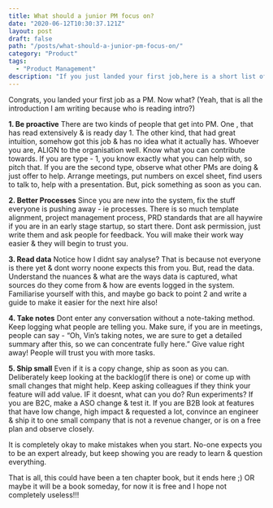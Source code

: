 ```yaml
---
title: What should a junior PM focus on? 
date: "2020-06-12T10:30:37.121Z"
layout: post
draft: false
path: "/posts/what-should-a-junior-pm-focus-on/"
category: "Product"
tags:
  - "Product Management"
description: "If you just landed your first job,here is a short list of things you should get on right away"
---
```


Congrats, you landed your first job as a PM. Now what? (Yeah, that is all the introduction I am writing because who is reading intro?) 

**1. Be proactive**
There are two kinds of people that get into PM. One , that has read extensively & is ready day 1. The other kind, that had great intuition, somehow got this job & has no idea what it actually has. Whoever you are, ALIGN to the organisation well. Know what you can contribute towards. If you are type - 1, you know exactly what you can help with, so pitch that. If you are the second type, observe what other PMs are doing & just offer to help. Arrange meetings, put numbers on excel sheet, find users to talk to, help with a presentation. But, pick something as soon as you can. 

**2. Better Processes**
Since you are new into the system, fix the stuff everyone is pushing away - ie processes. There is so much template alignment, project management process, PRD standards that are all haywire if you are in an early stage startup, so start there. Dont ask permission, just write them and ask people for feedback. You will make their work way easier & they will begin to trust you. 

**3. Read data**
Notice how I didnt say analyse? That is because not everyone is there yet & dont worry noone expects this from you. But, read the data. Understand the nuances & what are the ways data is captured, what sources do they come from & how are events logged in the system. Familiarise yourself with this, and maybe go back to point 2 and write a guide to make it easier for the next hire also! 

**4. Take notes**
Dont enter any conversation without a note-taking method. Keep logging what people are telling you. Make sure, if you are in meetings, people can say - “Oh, Vin’s taking notes, we are sure to get a detailed summary after this, so we can concentrate fully here.” Give value right away! People will trust you with more tasks. 

**5. Ship small**
Even if it is a copy change, ship as soon as you can. Deliberately keep looking at the backlog(if there is one) or come up with small changes that might help. Keep asking colleagues if they think your feature will add value. IF it doesnt, what can you do? Run experiments? If you are B2C, make a ASO change & test it. If you are B2B look at features that have low change, high impact & requested a lot, convince an engineer & ship it to one small company that is not a revenue changer, or is on a free plan and observe closely. 

It is completely okay to make mistakes when you start. No-one expects you to be an expert already, but keep showing you are ready to learn & question everything. 

That is all, this could have been a ten chapter book, but it ends here ;) OR maybe it will be a book someday, for now it is free and I hope not completely useless!!! 
